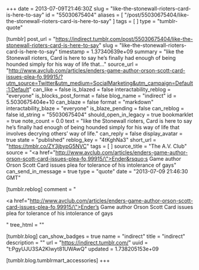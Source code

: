 +++
date = 2013-07-09T21:46:30Z
slug = "like-the-stonewall-rioters-card-is-here-to-say"
id = "55030675404"
aliases = [ "/post/55030675404/like-the-stonewall-rioters-card-is-here-to-say" ]
tags = [ ]
type = "tumblr-quote"

[tumblr]
post_url = "https://indirect.tumblr.com/post/55030675404/like-the-stonewall-rioters-card-is-here-to-say"
slug = "like-the-stonewall-rioters-card-is-here-to-say"
timestamp = 1.37340639e+09
summary = "like the Stonewall rioters, Card is here to say he’s finally had enough of being hounded simply for his way of life that..."
source_url = "http://www.avclub.com/articles/enders-game-author-orson-scott-card-issues-plea-fo,99915/?utm_source=Twitter&utm_medium=SocialMarketing&utm_campaign=Default:1:Default"
can_like = false
is_blazed = false
interactability_reblog = "everyone"
is_blocks_post_format = false
blog_name = "indirect"
id = 5.5030675404e+10
can_blaze = false
format = "markdown"
interactability_blaze = "everyone"
is_blaze_pending = false
can_reblog = false
id_string = "55030675404"
should_open_in_legacy = true
bookmarklet = true
note_count = 0.0
text = "like the Stonewall rioters, Card is here to say he’s finally had enough of being hounded simply for his way of life that involves decrying others’ way of life."
can_reply = false
display_avatar = true
state = "published"
reblog_key = "4tKghNa3"
short_url = "https://tmblr.co/ZY3jbypG5NVC"
tags = [ ]
source_title = "The A.V. Club"
source = "<a href=\"http://www.avclub.com/articles/enders-game-author-orson-scott-card-issues-plea-fo,99915/\">Ender&rsquo;s Game author Orson Scott Card issues plea for tolerance of his intolerance of gays</a>"
can_send_in_message = true
type = "quote"
date = "2013-07-09 21:46:30 GMT"

[tumblr.reblog]
comment = "<p><a href=\"http://www.avclub.com/articles/enders-game-author-orson-scott-card-issues-plea-fo,99915/\">Ender’s Game author Orson Scott Card issues plea for tolerance of his intolerance of gays</a></p>"
tree_html = ""

[tumblr.blog]
can_show_badges = true
name = "indirect"
title = "indirect"
description = ""
url = "https://indirect.tumblr.com/"
uuid = "t:PgyUJU3SA2Klwyt81UWAwQ"
updated = 1.738205153e+09

[tumblr.blog.tumblrmart_accessories]
+++
